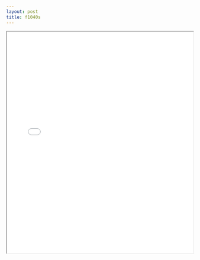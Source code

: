 ```yaml
---
layout: post
title: f1040s
---
```


<div class="pdf-container">
<iframe src="ea/assets/pdfs/f1040s.pdf" height="600" width="100%" allowFullScreen="true"></iframe>
</div>

